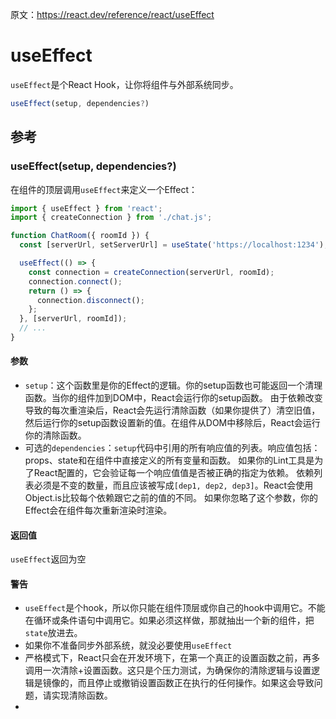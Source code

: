 原文：https://react.dev/reference/react/useEffect

# useEffect
`useEffect`是个React Hook，让你将组件与外部系统同步。

```javascript
useEffect(setup, dependencies?)
```

## 参考
### useEffect(setup, dependencies?)
在组件的顶层调用`useEffect`来定义一个Effect：
```javascript
import { useEffect } from 'react';
import { createConnection } from './chat.js';

function ChatRoom({ roomId }) {
  const [serverUrl, setServerUrl] = useState('https://localhost:1234');

  useEffect(() => {
    const connection = createConnection(serverUrl, roomId);
    connection.connect();
    return () => {
      connection.disconnect();
    };
  }, [serverUrl, roomId]);
  // ...
}
```

#### 参数
- `setup`：这个函数里是你的Effect的逻辑。你的setup函数也可能返回一个清理函数。当你的组件加到DOM中，React会运行你的setup函数。
由于依赖改变导致的每次重渲染后，React会先运行清除函数（如果你提供了）清空旧值，然后运行你的setup函数设置新的值。在组件从DOM中移除后，React会运行你的清除函数。
- 可选的`dependencies`：`setup`代码中引用的所有响应值的列表。响应值包括：props、state和在组件中直接定义的所有变量和函数。 
如果你的Lint工具是为了React配置的，它会验证每一个响应值值是否被正确的指定为依赖。
依赖列表必须是不变的数量，而且应该被写成`[dep1, dep2, dep3]`。React会使用Object.is比较每个依赖跟它之前的值的不同。
如果你忽略了这个参数，你的Effect会在组件每次重新渲染时渲染。

#### 返回值
`useEffect`返回为空

#### 警告
- `useEffect`是个hook，所以你只能在组件顶层或你自己的hook中调用它。不能在循环或条件语句中调用它。如果必须这样做，那就抽出一个新的组件，把`state`放进去。
- 如果你不准备同步外部系统，就没必要使用`useEffect`
- 严格模式下，React只会在开发环境下，在第一个真正的设置函数之前，再多调用一次清除+设置函数。这只是个压力测试，为确保你的清除逻辑与设置逻辑是镜像的，而且停止或撤销设置函数正在执行的任何操作。如果这会导致问题，请实现清除函数。
- 









